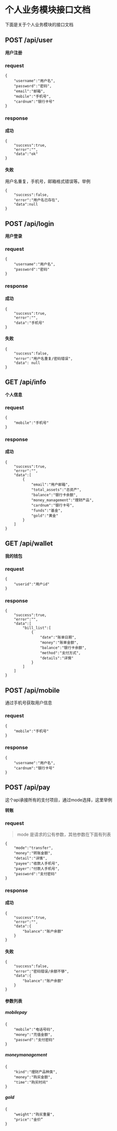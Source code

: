 # 个人业务模块接口文档

下面是关于个人业务模块的接口文档

## POST /api/user

**用户注册**

### request

```
{
    "username":"用户名",
    "password":"密码",
    "email":"邮箱",
    "mobile":"手机号",
    "cardnum":"银行卡号"
}
```

### response

#### 成功

```
{
    "success":true,
    "error":"",
    "data":"ok"
}
```

#### 失败

用户名重复，手机号，邮箱格式错误等。举例

```
{
    "success":false,
    "error":"用户名已存在",
    "data":null
}
```

## POST /api/login

**用户登录**

### request

```
{
    "username":"用户名",
    "password":"密码"
}
```

### response

#### 成功

```
{
    "success":true,
    "error":"",
    "data":"手机号"
}
```

#### 失败

```
{
    "success":false,
    "error":"用户名重复/密码错误",
    "data": null
}
```

## GET /api/info

**个人信息**

### request

```
{
    "mobile":"手机号"
}
```

### response

#### 成功

```
{
    "success":true,
    "error":"",
    "data":[
        {
            "email":"用户邮箱",
            "total_assets":"总资产",
            "balance":"银行卡余额",
            "money_management":"理财产品",
            "cardnum":"银行卡号",
            "funds":"基金",
            "gold":"黄金"
        }
    ]
}
```

## GET /api/wallet

**我的钱包**

### request

```
{
    "userid":"用户id"
}
```

### response

```
{
    "success":true,
    "error":"",
    "data":[
        "bill_list":[
            {
                "date":"账单日期",
                "money":"账单金额",
                "balance":"银行卡余额",
                "method":"支付方式",
                "details":"详情"
            }
        ]
    ]
}
```

## POST /api/mobile

通过手机号获取用户信息

### request

```
{
    "mobile":"手机号"
}
```

### response

```
{
    "username":"用户名",
    "cardnum":"银行卡号"
}
```

## POST /api/pay

这个api承接所有的支付项目，通过mode选择，这里举例

**转账**

### request

> mode 是请求的公有参数，其他参数在下面有列表

```
{
    "mode":"transfer",
    "money":"转账金额",
    "detail":"详情",
    "payee":"收款人手机号",
    "payer":"付款人手机号",
    "password":"支付密码"
}
```

### response

#### 成功

```
{
    "success":true,
    "error":"",
    "data":{
        "balance":"账户余额"
    }
}
```

#### 失败

```
{
    "success":false,
    "error":"密码错误/余额不够",
    "data":{
        "balance":"账户余额"
    }
}
```

#### 参数列表

##### mobilepay

```
{
    "mobile":"电话号码",
    "money":"充值金额",
    "passwrd":"支付密码"
}
```

##### moneymanagement

```
{
    "kind":"理财产品种类",
    "money":"购买金额",
    "time":"购买时间"
}
```

##### gold

```
{
    "weight":"购买重量",
    "price":"金价”
}
```
